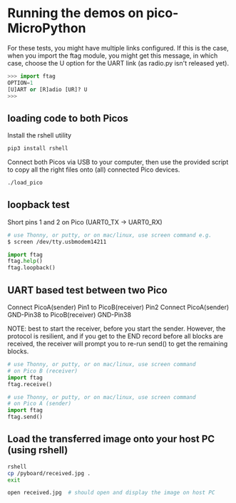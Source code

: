 # Running the demos on pico-MicroPython

For these tests, you might have multiple links configured. If this is the case,
when you import the ftag module, you might get this message, in which case,
choose the U option for the UART link (as radio.py isn't released yet).

```python
>>> import ftag
OPTION=1
[U]ART or [R]adio [UR]? U
>>> 
```

## loading code to both Picos

Install the rshell utility

```bash
pip3 install rshell
```

Connect both Picos via USB to your computer, then use the provided script to
copy all the right files onto (all) connected Pico devices.

```bash
./load_pico
```

## loopback test

Short pins 1 and 2 on Pico (UART0_TX -> UART0_RX)

```bash
# use Thonny, or putty, or on mac/linux, use screen command e.g.
$ screen /dev/tty.usbmodem14211
```

```python
import ftag
ftag.help()
ftag.loopback()
```

## UART based test between two Pico

Connect PicoA(sender) Pin1 to PicoB(receiver) Pin2
Connect PicoA(sender) GND-Pin38 to PicoB(receiver) GND-Pin38

NOTE: best to start the receiver, before you start the sender.
However, the protocol is resilient, and if you get to the END record
before all blocks are received, the receiver will prompt you to re-run
send() to get the remaining blocks.

```python
# use Thonny, or putty, or on mac/linux, use screen command
# on Pico B (receiver)
import ftag
ftag.receive()
```

```python
# use Thonny, or putty, or on mac/linux, use screen command
# on Pico A (sender)
import ftag
ftag.send()
```

## Load the transferred image onto your host PC (using rshell)

```bash
rshell
cp /pyboard/received.jpg .
exit

open received.jpg  # should open and display the image on host PC
```
